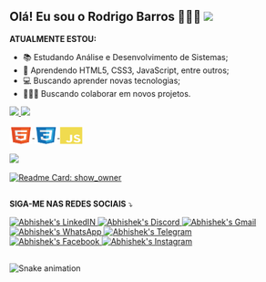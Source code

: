 ## Olá! Eu sou o Rodrigo Barros 👨🏻‍💻 <img src="https://media.giphy.com/media/hvRJCLFzcasrR4ia7z/giphy.gif" width="25px">

<b> ATUALMENTE ESTOU: </b>

- 📚  Estudando Análise e Desenvolvimento de Sistemas;
- 🌱  Aprendendo HTML5, CSS3, JavaScript, entre outros;
- 💻  Buscando aprender novas tecnologias;
- 👨🏻‍💻  Buscando colaborar em novos projetos.

<div>
  <a href="https://github.com/rodrigobarros19">
   <img height="180cm" src="https://github-readme-stats.vercel.app/api?username=rodrigobarros19&show_icons=true&theme=chartreuse-dark"/>
   <img height="180cm" src="https://camo.githubusercontent.com/097dbe80a6719316f2c1cf0cd3d0b50ab1b51da076b858c010b6adddd771b457/68747470733a2f2f6769746875622d726561646d652d73747265616b2d73746174732e6865726f6b756170702e636f6d2f3f757365723d706564726f6272616e64616f3233267468656d653d636861727472657573652d6461726b" data-canonical-src="https://github-readme-streak-stats.herokuapp.com/?user=rodrigobarros19&amp;theme=chartreuse-dark" style="max-width: 100%;">

<div style="display: inline_block"><br>
 <img align="center" alt="Rodrigo-HTML"height="30" width="40" src="https://raw.githubusercontent.com/devicons/devicon/master/icons/html5/html5-original.svg">
 <img align="center" alt="Rodrigo-CSS"height="30" width="40" src="https://raw.githubusercontent.com/devicons/devicon/master/icons/css3/css3-original.svg">
 <img align="center" alt="Rodrigo-Js"height="30" width="40" src="https://raw.githubusercontent.com/devicons/devicon/master/icons/javascript/javascript-plain.svg">
</div>

<br>

<div>
    <img height="182cm" src="https://camo.githubusercontent.com/f2c5f067b90f27fa1f0869b4b98b442d65267600065767186e3a268c9904a4c5/68747470733a2f2f6769746875622d726561646d652d73746174732e76657263656c2e6170702f6170692f746f702d6c616e67732f3f757365726e616d653d6775737461766f686e64266c61796f75743d636f6d70616374266c616e67735f636f756e743d3136267468656d653d6461726b" data-canonical-src="https://github-readme-stats.vercel.app/api/top-langs/
  ?username=rodrigobarros19&show_icons=true&theme=chartreuse-dark"/>
    
  [![Readme Card: show_owner](https://github-readme-stats.vercel.app/api/pin/?username=anuraghazra&repo=github-readme-stats)](https://github.com/anuraghazra/github-readme-stats)
  </a>
</div>

##

<b>SIGA-ME NAS REDES SOCIAIS</b> ⤵

<div>
  <a href="https://www.linkedin.com/in/rodrigobarros19/" target="_blank">
    <img alt="Abhishek's LinkedIN" src="https://img.shields.io/badge/LinkedIn-0077B5?style=for-the-badge&logo=linkedin&logoColor=white"/>
  </a>
  
  <a href="https://discord.com/channels/@me" target="_blank">
    <img alt="Abhishek's Discord" src="https://img.shields.io/badge/Discord-7289DA?style=for-the-badge&logo=discord&logoColor=white"/>
  </a>
  
  <a href="https://mail.google.com/mail/u/1/#inbox/" target="_blank">
    <img alt="Abhishek's Gmail" src="https://img.shields.io/badge/Gmail-D14836?style=for-the-badge&logo=gmail&logoColor=white"/>
  </a>
  
  <a href="https://wa.me/qr/NVP4V2ZLD2QKJ1" target="_blank">
    <img alt="Abhishek's WhatsApp" src="https://img.shields.io/badge/WhatsApp-25D366?style=for-the-badge&logo=whatsapp&logoColor=white"/>
  </a>
  
  <a href="https://t.me/rodrigobarros" target="_blank">
    <img alt="Abhishek's Telegram" src="https://img.shields.io/badge/Telegram-2CA5E0?style=for-the-badge&logo=telegram&logoColor=white"/>
  </a>  
</div>
  
  <a href="https://www.facebook.com/rdkeyboard/" target="_blank">
    <img alt="Abhishek's Facebook" src="https://img.shields.io/badge/Facebook-1877F2?style=for-the-badge&logo=facebook&logoColor=white"/>
  </a>

  <a href="https://www.instagram.com/rodrigobarrosreal/" target="_blank">
    <img alt="Abhishek's Instagram" src="https://img.shields.io/badge/Instagram-E4405F?style=for-the-badge&logo=instagram&logoColor=white"/>
  </a>
</div>

##

![Snake animation](https://github.com/rodrigobarros19/rodrigobarros19/blob/output/github-contribution-grid-snake.svg)
